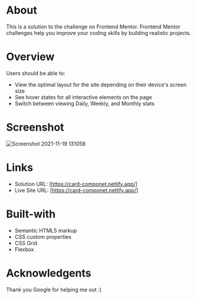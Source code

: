 # About

  This is a solution to the challenge on Frontend Mentor. Frontend Mentor challenges help you improve your coding skills by building realistic projects.


# Overview

  Users should be able to:

   - View the optimal layout for the site depending on their device's screen size
   - See hover states for all interactive elements on the page
   - Switch between viewing Daily, Weekly, and Monthly stats
# Screenshot
 ![Screenshot 2021-11-19 131058](https://user-images.githubusercontent.com/54317834/142584321-aebcf82a-a681-4494-86da-941ae07b2961.jpg)
 
# Links
  - Solution URL: [https://card-componet.netlify.app/]
  - Live Site URL:  [https://card-componet.netlify.app/]
# Built-with
  - Semantic HTML5 markup
  - CSS custom properties
  - CSS Grid
  - Flexbox
# Acknowledgents
   Thank you Google for helping me out :)
